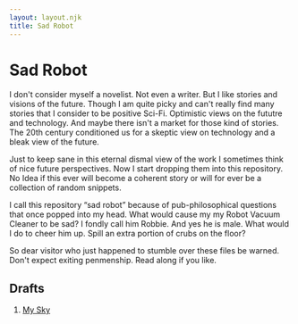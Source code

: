 ```yaml
---
layout: layout.njk
title: Sad Robot
---
```


# Sad Robot

I don't consider myself a novelist. Not even a writer. But I like stories and visions of the future. Though I am quite picky and can't really find many stories that I consider to be positive Sci-Fi. Optimistic views on the fututre and technology. And maybe there isn't a market for those kind of stories. The 20th century conditioned us for a skeptic view on technology and a bleak view of the future. 

Just to keep sane in this eternal dismal view of the work I sometimes think of nice future perspectives. Now I start dropping them into this repository. No Idea if this ever will become a coherent story or will for ever be a collection of random snippets. 

I call this repository “sad robot” because of pub-philosophical questions that once popped into my head. What would cause my my Robot Vacuum Cleaner to be sad? I fondly call him Robbie. And yes he is male. What would I do to cheer him up. Spill an extra portion of crubs on the floor? 

So dear visitor who just happened to stumble over these files be warned. Don't expect exiting penmenship. Read along if you like. 


## Drafts

1. [My Sky](my-sky)